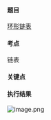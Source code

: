 #### 题目

[环形链表](https://leetcode.cn/problems/linked-list-cycle/)

#### 考点

链表

#### 关键点


#### 执行结果

![image.png](https://pic.leetcode-cn.com/1654277395-pkyllO-image.png)